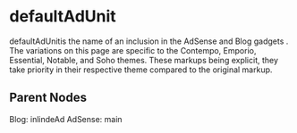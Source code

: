 # defaultAdUnit
defaultAdUnitis the name of an inclusion in the AdSense and Blog gadgets . The variations on this page are specific to the Contempo, Emporio, Essential, Notable, and Soho themes. These markups being explicit, they take priority in their respective theme compared to the original markup.

## Parent Nodes
Blog: inlindeAd
AdSense: main